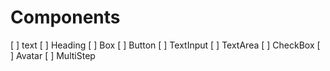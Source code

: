 # Components

[ ] text
[ ] Heading
[ ] Box
[ ] Button
[ ] TextInput
[ ] TextArea
[ ] CheckBox
[ ] Avatar
[ ] MultiStep
